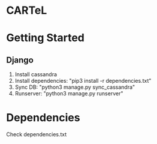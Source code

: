# CARTeL

# Getting Started

## Django
1. Install cassandra
2. Install dependencies: "pip3 install -r dependencies.txt"
3. Sync DB: "python3 manage.py sync_cassandra"
4. Runserver: "python3 manage.py runserver"

# Dependencies

Check dependencies.txt
